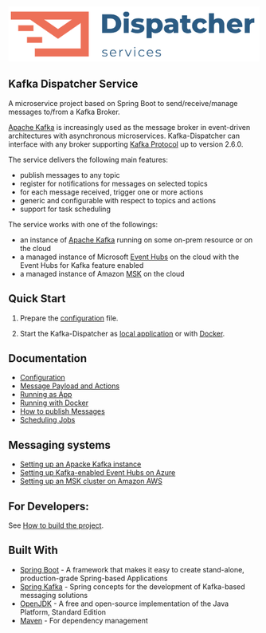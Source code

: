 ![logo](../doc/dispatcher-services-logo.png)

Kafka Dispatcher Service
----
A microservice project based on Spring Boot to send/receive/manage messages to/from a Kafka Broker.

[Apache Kafka](https://kafka.apache.org/) is increasingly used as the message broker in event-driven 
architectures with asynchronous microservices. Kafka-Dispatcher can interface with any broker supporting
[Kafka Protocol](https://kafka.apache.org/protocol) up to version 2.6.0.


The service delivers the following main features:
* publish messages to any topic
* register for notifications for messages on selected topics
* for each message received, trigger one or more actions
* generic and configurable with respect to topics and actions
* support for task scheduling

The service works with one of the followings:
* an instance of [Apache Kafka](https://kafka.apache.org/) running on some on-prem resource or on the cloud
* a managed instance of Microsoft [Event Hubs](https://azure.microsoft.com/en-us/services/event-hubs/) on the cloud with 
the Event Hubs for Kafka feature enabled
* a managed instance of Amazon [MSK](https://aws.amazon.com/msk/) on the cloud

## Quick Start
1. Prepare the [configuration](doc/CONFIGURATION.md) file.

2. Start the Kafka-Dispatcher as [local application](doc/APPLICATION.md) or with [Docker](doc/DOCKER.md).

## Documentation

* [Configuration](doc/CONFIGURATION.md)
* [Message Payload and Actions](doc/PAYLOAD.md)
* [Running as App](doc/APPLICATION.md)
* [Running with Docker](doc/DOCKER.md)
* [How to publish Messages](doc/INTERFACE.md)
* [Scheduling Jobs](doc/SCHEDULERS.md)


## Messaging systems
* [Setting up an Apacke Kafka instance](doc/APACHE_KAFKA.md)
* [Setting up Kafka-enabled Event Hubs on Azure](doc/EVENT_HUBS.md)
* [Setting up an MSK cluster on Amazon AWS](doc/AMAZON_MSK.md)

## For Developers:
See [How to build the project](doc/FOR_DEVELOPERS.md).

## Built With
* [Spring Boot](https://spring.io/projects/spring-boot) - A framework that makes it easy to create stand-alone, production-grade Spring-based Applications
* [Spring Kafka](https://spring.io/projects/spring-kafka) - Spring concepts for the development of Kafka-based messaging solutions
* [OpenJDK](https://openjdk.java.net/) - A free and open-source implementation of the Java Platform, Standard Edition
* [Maven](https://maven.apache.org/) - For dependency management
